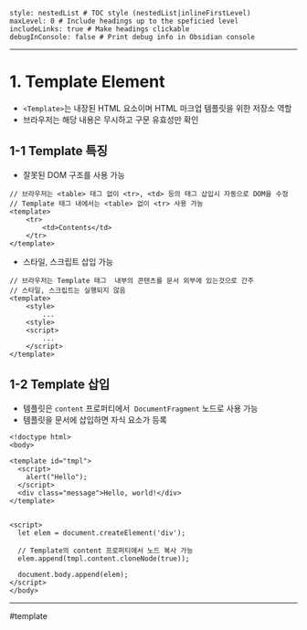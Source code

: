 ```table-of-contents
style: nestedList # TOC style (nestedList|inlineFirstLevel)
maxLevel: 0 # Include headings up to the speficied level
includeLinks: true # Make headings clickable
debugInConsole: false # Print debug info in Obsidian console
```
---
# 1. Template Element

- `<Template>`는 내장된 HTML 요소이며 HTML 마크업 템플릿을 위한 저장소 역할
- 브라우저는 해당 내용은 무시하고 구문 유효성만 확인

## 1-1 Template 특징

- 잘못된 DOM 구조를 사용 가능

```
// 브라우저는 <table> 태그 없이 <tr>, <td> 등의 태그 삽입시 자동으로 DOM을 수정
// Template 태그 내에서는 <table> 없이 <tr> 사용 가능
<template>
	<tr>
		<td>Contents</td>
	</tr>
</template>
```

- 스타일, 스크립트 삽입 가능

```
// 브라우저는 Template 태그  내부의 콘텐츠를 문서 외부에 있는것으로 간주
// 스타일, 스크립트는 실행되지 않음
<template>
	<style>
		...
	<style>
	<script>
		...
	</script>
</template>
```

## 1-2 Template 삽입
- 템플릿은 `content` 프로퍼티에서  `DocumentFragment` 노드로 사용 가능
- 템플릿을 문서에 삽입하면 자식 요소가 등록

```
<!doctype html>
<body>

<template id="tmpl">
  <script>
    alert("Hello");
  </script>
  <div class="message">Hello, world!</div>
</template>


<script>
  let elem = document.createElement('div');

  // Template의 content 프로퍼티에서 노드 복사 가능
  elem.append(tmpl.content.cloneNode(true));
  
  document.body.append(elem);
</script>
</body>
```

---
#template